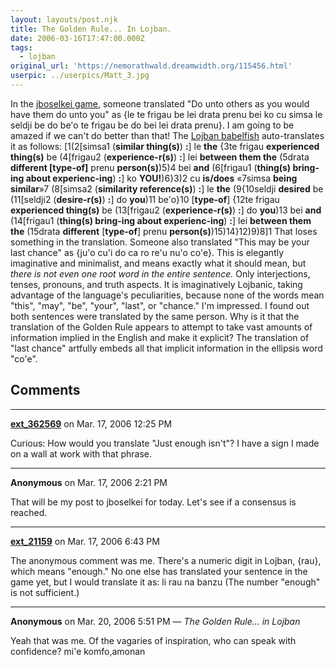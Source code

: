 ```yaml
---
layout: layouts/post.njk
title: The Golden Rule... In Lojban.
date: 2006-03-16T17:47:00.000Z
tags:
  - lojban
original_url: 'https://nemorathwald.dreamwidth.org/115456.html'
userpic: ../userpics/Matt_3.jpg
---
```

In the [jboselkei game](http://chain.lojban.org/jsk/), someone translated "Do unto others as you would have them do unto you" as {le te frigau be lei drata prenu bei ko cu simsa le seldji be do be'o te frigau be do bei lei drata prenu}. I am going to be amazed if we can't do better than that! The [Lojban babelfish](http://www.lojban.org/jboski/) auto-translates it as follows: \[1(2\[simsa1 (**similar thing(s)**) **:**\] le **the** {3te frigau **experienced thing(s)** be (4\[frigau2 (**experience-r(s)**) **:**\] lei **between them the** (5drata **different \[type-of\]** prenu **person(s)**)5)4 bei **and** (6\[frigau1 (**thing(s) bring-ing about experienc-ing**) **:**\] ko **YOU!**)6}3)2 cu **is/does** «7simsa **being similar**»7 (8\[simsa2 (**similarity reference(s)**) **:**\] le **the** (9{10seldji **desired** be (11\[seldji2 (**desire-r(s)**) **:**\] do **you**)11 be'o}10 \[**type-of**\] {12te frigau **experienced thing(s)** be (13\[frigau2 (**experience-r(s)**) **:**\] do **you**)13 bei **and** (14\[frigau1 (**thing(s) bring-ing about experienc-ing**) **:**\] lei **between them the** (15drata **different** \[**type-of**\] prenu **person(s)**)15)14}12)9)8\]1 That loses something in the translation. Someone also translated "This may be your last chance" as {ju'o cu'i do ca ro re'u nu'o co'e}. This is elegantly imaginative and minimalist, and means exactly what it should mean, but _there is not even one root word in the entire sentence._ Only interjections, tenses, pronouns, and truth aspects. It is imaginatively Lojbanic, taking advantage of the language's peculiarities, because none of the words mean "this", "may", "be", "your", "last", or "chance." I'm impressed. I found out both sentences were translated by the same person. Why is it that the translation of the Golden Rule appears to attempt to take vast amounts of information implied in the English and make it explicit? The translation of "last chance" artfully embeds all that implicit information in the ellipsis word "co'e".

## Comments

---

**[ext_362569](https://www.dreamwidth.org/users/ext_362569)** on Mar. 17, 2006 12:25 PM

Curious: How would you translate "Just enough isn't"? I have a sign I made on a wall at work with that phrase.

---

**Anonymous** on Mar. 17, 2006 2:21 PM

That will be my post to jboselkei for today. Let's see if a consensus is reached.

---

**[ext_21159](https://www.dreamwidth.org/users/ext_21159)** on Mar. 17, 2006 6:43 PM

The anonymous comment was me. There's a numeric digit in Lojban, {rau}, which means "enough." No one else has translated your sentence in the game yet, but I would translate it as: li rau na banzu (The number "enough" is not sufficient.)

---

**Anonymous** on Mar. 20, 2006 5:51 PM — *The Golden Rule... in Lojban*

Yeah that was me. Of the vagaries of inspiration, who can speak with confidence? mi'e komfo,amonan

